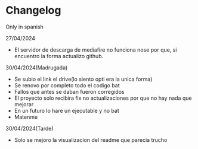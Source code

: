 # Changelog
Only in spanish

27/04/2024

- El servidor de descarga de mediafire no funciona nose por que, si encuentro la forma actualizo github.

30/04/2024(Madrugada)

- Se subio el link el drive(lo siento opti era la unica forma)
- Se renovo por completo todo el codigo bat
- Fallos que antes se daban fueron corregidos
- El proyecto solo recibira fix no actualizaciones por que no hay nada que mejorar
- En un futuro lo hare un ejecutable y no bat
- Matenme

30/04/2024(Tarde)

- Solo se mejoro la visualizacion del readme que parecia trucho

